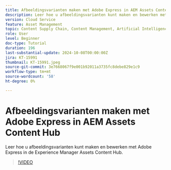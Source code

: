 ```yaml
---
title: Afbeeldingsvarianten maken met Adobe Express in AEM Assets Content Hub
description: Leer hoe u afbeeldingsvarianten kunt maken en bewerken met Adobe Express in de Experience Manager Assets Content Hub.
version: Cloud Service
feature: Asset Management
topic: Content Supply Chain, Content Management, Artificial Intelligence
role: User
level: Beginner
doc-type: Tutorial
duration: 196
last-substantial-update: 2024-10-08T00:00:00Z
jira: KT-15991
thumbnail: KT-15991.jpeg
source-git-commit: 3e7668067f9e001b92011a3735fc8debe829e1c9
workflow-type: tm+mt
source-wordcount: '58'
ht-degree: 0%

---
```



# Afbeeldingsvarianten maken met Adobe Express in AEM Assets Content Hub

Leer hoe u afbeeldingsvarianten kunt maken en bewerken met Adobe Express in de Experience Manager Assets Content Hub.

>[!VIDEO](https://video.tv.adobe.com/v/3435003/?learn=on)
